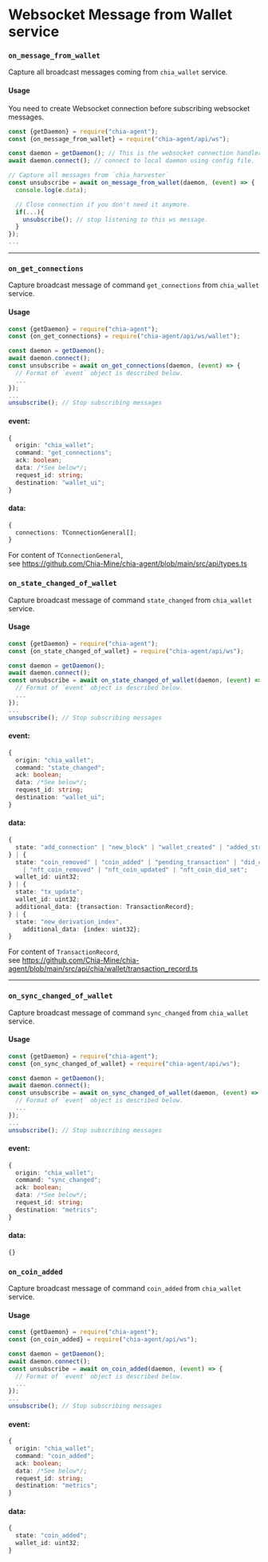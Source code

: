 # Websocket Message from Wallet service

### `on_message_from_wallet`
Capture all broadcast messages coming from `chia_wallet` service.

#### Usage
You need to create Websocket connection before subscribing websocket messages.
```js
const {getDaemon} = require("chia-agent");
const {on_message_from_wallet} = require("chia-agent/api/ws");

const daemon = getDaemon(); // This is the websocket connection handler
await daemon.connect(); // connect to local daemon using config file.

// Capture all messages from `chia_harvester`
const unsubscribe = await on_message_from_wallet(daemon, (event) => {
  console.log(e.data);

  // Close connection if you don't need it anymore.
  if(...){
    unsubscribe(); // stop listening to this ws message.
  }
});
...
```

---

### `on_get_connections`
Capture broadcast message of command `get_connections` from `chia_wallet` service.

#### Usage
```typescript
const {getDaemon} = require("chia-agent");
const {on_get_connections} = require("chia-agent/api/ws/wallet");

const daemon = getDaemon();
await daemon.connect();
const unsubscribe = await on_get_connections(daemon, (event) => {
  // Format of `event` object is described below.
  ...
});
...
unsubscribe(); // Stop subscribing messages
```

#### event:
```typescript
{
  origin: "chia_wallet";
  command: "get_connections";
  ack: boolean;
  data: /*See below*/;
  request_id: string;
  destination: "wallet_ui";
}
```
#### data:
```typescript
{
  connections: TConnectionGeneral[];
}
```
For content of `TConnectionGeneral`,  
see https://github.com/Chia-Mine/chia-agent/blob/main/src/api/types.ts

### `on_state_changed_of_wallet`
Capture broadcast message of command `state_changed` from `chia_wallet` service.

#### Usage
```typescript
const {getDaemon} = require("chia-agent");
const {on_state_changed_of_wallet} = require("chia-agent/api/ws");

const daemon = getDaemon();
await daemon.connect();
const unsubscribe = await on_state_changed_of_wallet(daemon, (event) => {
  // Format of `event` object is described below.
  ...
});
...
unsubscribe(); // Stop subscribing messages
```

#### event:
```typescript
{
  origin: "chia_wallet";
  command: "state_changed";
  ack: boolean;
  data: /*See below*/;
  request_id: string;
  destination: "wallet_ui";
}
```
#### data:
```typescript
{
  state: "add_connection" | "new_block" | "wallet_created" | "added_stray_cat" | "offer_added" | "offer_cancelled";
} | {
  state: "coin_removed" | "coin_added" | "pending_transaction" | "did_coin_added" | "nft_coin_added"
    | "nft_coin_removed" | "nft_coin_updated" | "nft_coin_did_set";
  wallet_id: uint32;
} | {
  state: "tx_update";
  wallet_id: uint32;
  additional_data: {transaction: TransactionRecord};
} | {
  state: "new_derivation_index",
    additional_data: {index: uint32};
}
```
For content of `TransactionRecord`,  
see https://github.com/Chia-Mine/chia-agent/blob/main/src/api/chia/wallet/transaction_record.ts

---

### `on_sync_changed_of_wallet`
Capture broadcast message of command `sync_changed` from `chia_wallet` service.

#### Usage
```typescript
const {getDaemon} = require("chia-agent");
const {on_sync_changed_of_wallet} = require("chia-agent/api/ws");

const daemon = getDaemon();
await daemon.connect();
const unsubscribe = await on_sync_changed_of_wallet(daemon, (event) => {
  // Format of `event` object is described below.
  ...
});
...
unsubscribe(); // Stop subscribing messages
```

#### event:
```typescript
{
  origin: "chia_wallet";
  command: "sync_changed";
  ack: boolean;
  data: /*See below*/;
  request_id: string;
  destination: "metrics";
}
```
#### data:
```typescript
{}
```

### `on_coin_added`
Capture broadcast message of command `coin_added` from `chia_wallet` service.

#### Usage
```typescript
const {getDaemon} = require("chia-agent");
const {on_coin_added} = require("chia-agent/api/ws");

const daemon = getDaemon();
await daemon.connect();
const unsubscribe = await on_coin_added(daemon, (event) => {
  // Format of `event` object is described below.
  ...
});
...
unsubscribe(); // Stop subscribing messages
```

#### event:
```typescript
{
  origin: "chia_wallet";
  command: "coin_added";
  ack: boolean;
  data: /*See below*/;
  request_id: string;
  destination: "metrics";
}
```
#### data:
```typescript
{
  state: "coin_added";
  wallet_id: uint32;
}
```
